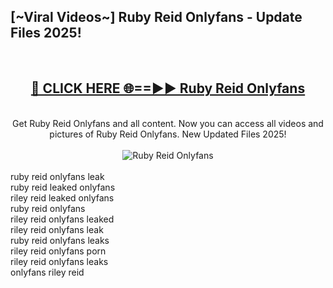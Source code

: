 <h2>[~Viral Videos~] Ruby Reid Onlyfans - Update Files 2025!</h2>
<br>
<div align="center">
<h2><a href="https://betterlinks.top/A2PfLJ" rel="nofollow">🔴 CLICK HERE 🌐==►► Ruby Reid Onlyfans</a></h2>
<br>
Get Ruby Reid Onlyfans and all content. Now you can access all videos and pictures of Ruby Reid Onlyfans. New Updated Files 2025!
<br>
<br>
<a href="https://betterlinks.top/A2PfLJ" rel="nofollow" data-target="animated-image.originalLink"><img src="https://i.ibb.co.com/WyWwxjT/player-gif2.gif" alt="Ruby Reid Onlyfans" style="max-width: 100%; display: inline-block;" data-target="animated-image.originalImage"></a>
</div>
<br>
ruby reid onlyfans leak<br>
ruby reid leaked onlyfans<br>
riley reid leaked onlyfans<br>
ruby reid onlyfans<br>
riley reid onlyfans leaked<br>
riley reid onlyfans leak<br>
ruby reid onlyfans leaks<br>
riley reid onlyfans porn<br>
riley reid onlyfans leaks<br>
onlyfans riley reid